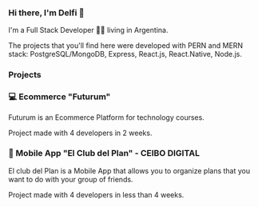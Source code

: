 ### Hi there, I'm Delfi 👋 

I'm a Full Stack Developer 👩‍💻 living in Argentina. 

The projects that you'll find here were developed with PERN and MERN stack: PostgreSQL/MongoDB, Express, React.js, React.Native, Node.js. 

### Projects 

### 💻 Ecommerce "Futurum"

Futurum is an Ecommerce Platform for technology courses. 

Project made with 4 developers in 2 weeks. 

### 📱 Mobile App "El Club del Plan" - CEIBO DIGITAL

El club del Plan is a Mobile App that allows you to organize plans that you want to do with your group of friends.

Project made with 4 developers in less than 4 weeks. 

